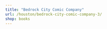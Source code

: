 ```yaml
---
title: "Bedrock City Comic Company"
url: /houston/bedrock-city-comic-company-3/
shop: books
---
```

